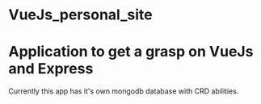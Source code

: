 # VueJs_personal_site

# Application to get a grasp on VueJs and Express

Currently this app has it's own mongodb database with CRD abilities.
